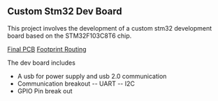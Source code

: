 ## Custom Stm32 Dev Board
This project involves the development of a custom stm32 development board based on the STM32F103C8T6 chip.

[Final PCB](./image/final_pcb.png)
[Footprint Routing](./image/foot_print_routing.png)

The dev board includes 
- A usb for power supply and usb 2.0 communication
- Communication breakout 
-- UART
-- I2C
- GPIO Pin break out